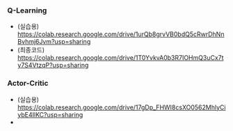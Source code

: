### Q-Learning
- (실습용) https://colab.research.google.com/drive/1urQb8grvVB0bdQ5cRwrDhNnBvhmj6Jvm?usp=sharing 
- (최종코드) https://colab.research.google.com/drive/1T0YvkvA0b3R7IOHmQ3uCx7ty7S4VtzqP?usp=sharing

### Actor-Critic
- (실습용) https://colab.research.google.com/drive/17gDp_FHWI8csXO0562MhlyCiybE4IlKC?usp=sharing
- 
